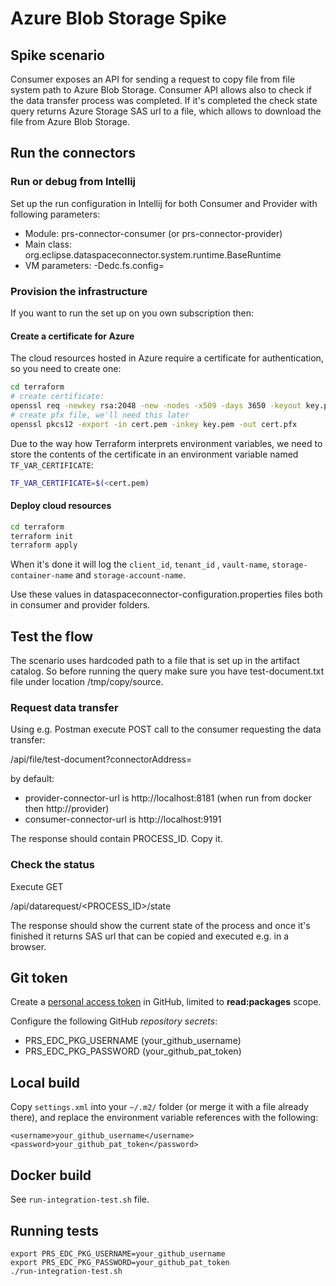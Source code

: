# Azure Blob Storage Spike

## Spike scenario

Consumer exposes an API for sending a request to copy file from file system path to Azure Blob Storage.
Consumer API allows also to check if the data transfer process was completed.
If it's completed the check state query returns Azure Storage SAS url to a file, which allows to download the file from Azure Blob Storage.

## Run the connectors

### Run or debug from Intellij

Set up the run configuration in Intellij for both Consumer and Provider with following parameters:

- Module: prs-connector-consumer (or prs-connector-provider)
- Main class: org.eclipse.dataspaceconnector.system.runtime.BaseRuntime
- VM parameters: -Dedc.fs.config=<path to dataspaceconnector-configuration.properties file>

### Provision the infrastructure

If you want to run the set up on you own subscription then:

#### Create a certificate for Azure

The cloud resources hosted in Azure require a certificate for authentication, so you need to create one:

```bash
cd terraform
# create certificate:
openssl req -newkey rsa:2048 -new -nodes -x509 -days 3650 -keyout key.pem -out cert.pem
# create pfx file, we'll need this later
openssl pkcs12 -export -in cert.pem -inkey key.pem -out cert.pfx    
```

Due to the way how Terraform interprets environment variables, we
need to store the contents of the certificate in an environment variable named `TF_VAR_CERTIFICATE`:

```bash
TF_VAR_CERTIFICATE=$(<cert.pem)
```

#### Deploy cloud resources

```bash
cd terraform
terraform init
terraform apply
```

When it's done it will log the `client_id`, `tenant_id`
, `vault-name`, `storage-container-name` and `storage-account-name`.

Use these values in dataspaceconnector-configuration.properties files both in consumer and provider folders. 

## Test the flow

The scenario uses hardcoded path to a file that is set up in the artifact catalog. So before running the query make sure you have test-document.txt file under 
location /tmp/copy/source.

### Request data transfer

Using e.g. Postman execute POST call to the consumer requesting the data transfer:

<consumer-connector-url>/api/file/test-document?connectorAddress=<provider-connector-url>

by default:
- provider-connector-url is http://localhost:8181 (when run from docker then http://provider)
- consumer-connector-url is http://localhost:9191

The response should contain PROCESS_ID. Copy it. 

### Check the status

Execute GET

<consumer-connector-url>/api/datarequest/<PROCESS_ID>/state

The response should show the current state of the process and once it's finished it returns SAS url that can be copied and executed e.g. in a browser.

## Git token

Create a [personal access token](https://docs.github.com/en/authentication/keeping-your-account-and-data-secure/creating-a-personal-access-token) in GitHub, limited to **read:packages** scope.

Configure the following GitHub *repository secrets*:
- PRS_EDC_PKG_USERNAME (your_github_username)
- PRS_EDC_PKG_PASSWORD (your_github_pat_token)

## Local build

Copy `settings.xml` into your `~/.m2/` folder (or merge it with a file already there), and replace the environment variable references with the following:

```
<username>your_github_username</username>
<password>your_github_pat_token</password>
```

## Docker build

See `run-integration-test.sh` file.

## Running tests

```
export PRS_EDC_PKG_USERNAME=your_github_username
export PRS_EDC_PKG_PASSWORD=your_github_pat_token
./run-integration-test.sh
```
